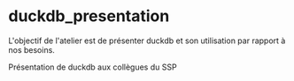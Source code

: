 # duckdb_presentation

L'objectif de l'atelier est de présenter duckdb et son utilisation par rapport à nos besoins.


Présentation de duckdb aux collègues du SSP


